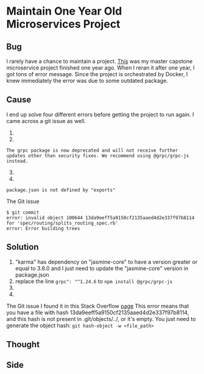 # Maintain One Year Old Microservices Project

## Bug
I rarely have a chance to maintain a project. [This](https://github.com/joyhuan/MicroservicesBenchmark) was my master capstone microservice project finished one year ago. When I reran it after one year, I got tons of error message. Since the project is orchestrated by Docker, I knew immediately the error was due to some outdated package.

## Cause
I end up solve four different errors before getting the project to run again. I came across a git issue as well.

1.

2.
```
The grpc package is now deprecated and will not receive further updates other than security fixes. We recommend using @grpc/grpc-js instead.
```
3.

4.
```
package.json is not defined by "exports"
```
The Git issue 
```
$ git commit
error: invalid object 100644 13da9eeff5a9150cf2135aaed4d2e337f97b8114 for 'spec/routing/splits_routing_spec.rb'
error: Error building trees
```
## Solution 
1. "karma" has dependency on "jasmine-core" to have a version greater or equal to 3.8.0 and I just need to update the "jasmine-core" version in package.json 
2. replace the line `grpc": "^1.24.6` to `npm install @grpc/grpc-js`
3.
4.

The Git issue 
I found it in this Stack Overflow [page](https://stackoverflow.com/questions/14448326/git-commit-stopped-working-error-building-trees)
This error means that you have a file with hash 13da9eeff5a9150cf2135aaed4d2e337f97b8114, and this hash is not present in .git/objects/../, or it's empty. You just need to generate the object hash: `git hash-object -w <file_path>` 

## Thought

## Side
